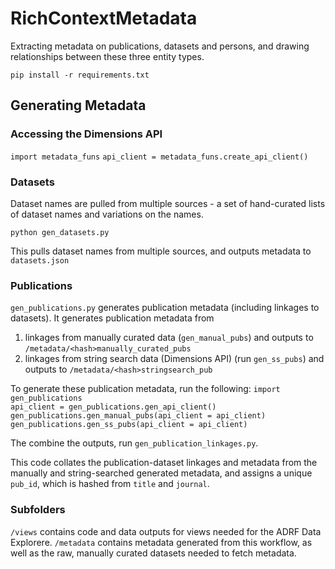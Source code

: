 # RichContextMetadata
Extracting metadata on publications, datasets and persons, and drawing relationships between these three entity types.

`pip install -r requirements.txt`
## Generating Metadata

### Accessing the Dimensions API
`import metadata_funs`
`api_client = metadata_funs.create_api_client()`

### Datasets
Dataset names are pulled from multiple sources - a set of hand-curated lists of dataset names and variations on the names.

`python gen_datasets.py`

This pulls dataset names from multiple sources, and outputs metadata to `datasets.json`


### Publications
`gen_publications.py` generates publication metadata (including linkages to datasets). It generates publication metadata from
1. linkages from manually curated data (`gen_manual_pubs`) and outputs to `/metadata/<hash>manually_curated_pubs`
2.  linkages from string search data (Dimensions API) (run `gen_ss_pubs`) and outputs to `/metadata/<hash>stringsearch_pub`

To generate these publication metadata, run the following:
`import gen_publications` <br/>
`api_client = gen_publications.gen_api_client()` <br/>
`gen_publications.gen_manual_pubs(api_client = api_client)` <br/>
`gen_publications.gen_ss_pubs(api_client = api_client)`<br/>

The combine the outputs, run
`gen_publication_linkages.py`.

This code collates the publication-dataset linkages and metadata from the manually and string-searched generated metadata, and assigns
a unique `pub_id`, which is hashed from `title` and `journal`.


### Subfolders
`/views` contains code and data outputs for views needed for the ADRF Data Explorere.
`/metadata` contains metadata generated from this workflow, as well as the raw, manually curated datasets needed to fetch metadata.
